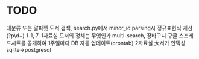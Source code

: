 # TODO

대분류 또는 알파펫 도서 검색, 
search.py에서 minor_id parsing시 정규표현식 개선(?p<chr>\d+)
1-1, 7-1자료실 도서의 정체는 무엇인가
multi-search, 장바구니
구글 스프레드시트를 공개하여 1주일마다 DB 자동 업데이트(crontab)
2자료실 大서가 인덱싱
sqlite->postgresql
